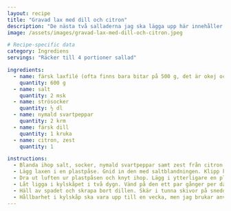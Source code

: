 ```yaml
---
layout: recipe
title: "Gravad lax med dill och citron"
description: "De nästa två salladerna jag ska lägga upp här innehåller gravad lax. Det gör man superenkelt själv enligt till exempel nedanstående recept. Detta räcker till fyra portioner sallad, så två olika sallader för två personer i det här fallet."
image: /assets/images/gravad-lax-med-dill-och-citron.jpeg

# Recipe-specific data
category: Ingrediens
servings: "Räcker till 4 portioner sallad"

ingredients:
  - name: färsk laxfilé (ofta finns bara bitar på 500 g, det är okej också)
    quantity: 600 g
  - name: salt
    quantity: 2 msk
  - name: strösocker
    quantity: ½ dl
  - name: nymald svartpeppar
    quantity: 2 krm
  - name: färsk dill
    quantity: 1 kruka
  - name: citron, zest
    quantity: 1

instructions:
  - Blanda ihop salt, socker, nymald svartpeppar samt zest från citron i en skål.
  - Lägg laxen i en plastpåse. Gnid in den med saltblandningen. Klipp kvistarna från dillkrukan och lägg på.
  - Dra ut luften ur plastpåsen och knyt ihop. Lägg i ytterligare en plastpåse och gör samma sak.
  - Låt ligga i kylskåpet i två dygn. Vänd på den ett par gånger per dag.
  - Häll av spadet och skrapa bort dillen. Skär i tunna skivor på snedden.
  - Hållbarhet i kylskåp ska vara upp till en vecka, men jag brukar använda upp den inom tre dagar.
---
```

